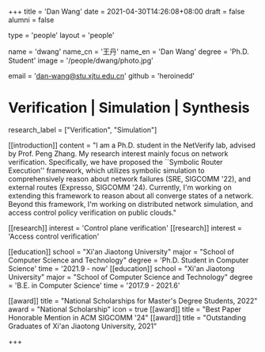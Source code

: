 +++
title = 'Dan Wang'
date = 2021-04-30T14:26:08+08:00
draft = false
alumni = false

type = 'people'
layout = 'people'

name = 'dwang'
name_cn = '王丹'
name_en = 'Dan Wang'
degree = 'Ph.D. Student'
image = '/people/dwang/photo.jpg'

email = 'dan-wang@stu.xjtu.edu.cn'
github = 'heroinedd'

# Verification | Simulation | Synthesis
research_label = ["Verification", "Simulation"]

[[introduction]]
    content = "I am a Ph.D. student in the NetVerify lab, advised by Prof. Peng Zhang. My research interest mainly focus on network verification. Specifically, we have proposed the ``Symbolic Router Execution'' framework, which utilizes symbolic simulation to comprehensively reason about network failures (SRE, SIGCOMM '22), and external routes (Expresso, SIGCOMM '24). Currently, I'm working on extending this framework to reason about all converge states of a network. Beyond this framework, I'm working on distributed network simulation, and access control policy verification on public clouds."

[[research]]
    interest = 'Control plane verification'
[[research]]
    interest = 'Access control verification'

[[education]]
    school = "Xi'an Jiaotong University"
    major = "School of Computer Science and Technology"
    degree = 'Ph.D. Student in Computer Science'
    time = '2021.9 - now'
[[education]]
    school = "Xi'an Jiaotong University"
    major = "School of Computer Science and Technology"
    degree = 'B.E. in Computer Science'
    time = '2017.9 - 2021.6'

[[award]]
    title = "National Scholarships for Master's Degree Students, 2022"
    award = "National Scholarship"
    icon = true
[[award]]
    title = "Best Paper Honorable Mention in ACM SIGCOMM '24"
[[award]]
    title = "Outstanding Graduates of Xi'an Jiaotong University, 2021"    

+++
